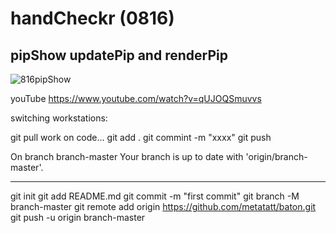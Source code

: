 # handCheckr (0816)
## pipShow updatePip and renderPip

![816pipShow](https://github.com/metatatt/baton/assets/100538673/85d77826-98db-4c27-abe7-3ce3ed7533c4)

youTube
https://www.youtube.com/watch?v=qUJOQSmuvvs



switching workstations:

git pull
work on code...
git add .
git commint -m "xxxx"
git push 

On branch branch-master
Your branch is up to date with 'origin/branch-master'.

-------------------------------
git init
git add README.md
git commit -m "first commit"
git branch -M branch-master
git remote add origin https://github.com/metatatt/baton.git
git push -u origin branch-master

